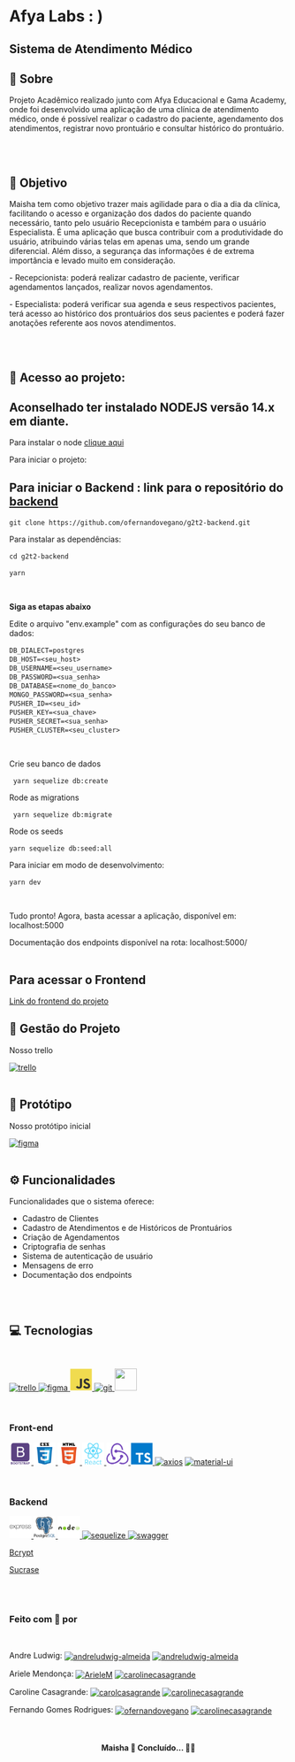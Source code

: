 # Afya Labs : )
## Sistema de Atendimento Médico 

## 📑 Sobre
<p>Projeto Acadêmico realizado junto com Afya Educacional e Gama Academy, onde foi desenvolvido uma aplicação de uma clínica de atendimento médico, onde é possível realizar o cadastro do paciente, agendamento dos atendimentos, registrar novo prontuário e consultar histórico do prontuário. </p>

</br>
</br>

## 🎯 Objetivo
 <p> Maisha tem como objetivo trazer mais agilidade para o dia a dia da clínica, facilitando o acesso e organização dos dados do paciente quando necessário, tanto pelo usuário Recepcionista e também para o usuário Especialista. É uma aplicação que busca contribuir com a produtividade do usuário, atribuindo várias telas em apenas uma, sendo um grande diferencial. Além disso, a segurança das informações é de extrema importância e levado muito em consideração. 
 </p>
 <p>
 - Recepcionista: poderá realizar cadastro de paciente, verificar agendamentos lançados, realizar novos agendamentos.
 </p>
 <p>
 - Especialista: poderá verificar sua agenda e seus respectivos pacientes, terá acesso ao histórico dos prontuários dos seus pacientes e poderá fazer anotações referente aos novos atendimentos.
 </p>

</br>
</br>

## 🚀 Acesso ao projeto:

## Aconselhado ter instalado NODEJS versão 14.x em diante.

Para instalar o node [clique aqui](https://nodejs.org/en/)
</br>

Para iniciar o projeto:

## Para iniciar o Backend : link para o repositório do [backend](https://github.com/ofernandovegano/g2t2-backend)

```
git clone https://github.com/ofernandovegano/g2t2-backend.git
```

Para instalar as dependências:

```
cd g2t2-backend 
```

```
yarn 
```
</br>

**Siga as etapas abaixo**

Edite o arquivo "env.example" com as configurações do seu banco de dados:

```
DB_DIALECT=postgres
DB_HOST=<seu_host>
DB_USERNAME=<seu_username>
DB_PASSWORD=<sua_senha>
DB_DATABASE=<nome_do_banco>
MONGO_PASSWORD=<sua_senha>
PUSHER_ID=<seu_id>
PUSHER_KEY=<sua_chave>
PUSHER_SECRET=<sua_senha>
PUSHER_CLUSTER=<seu_cluster>
```
</br>

Crie seu banco de dados

```
 yarn sequelize db:create
```

Rode as migrations

```
 yarn sequelize db:migrate
```
Rode os seeds

```
yarn sequelize db:seed:all
```

Para iniciar em modo de desenvolvimento:

```
yarn dev
```

</br>

Tudo pronto! Agora, basta acessar a aplicação, disponível em:
localhost:5000

Documentação dos endpoints disponível na rota:
localhost:5000/
</br>
</br>
## Para acessar o Frontend

[Link do frontend do projeto](http://g2t2-front.herokuapp.com/specialist/appointment)

## 📅 Gestão do Projeto
<p align="left">Nosso trello</p>
<a href="https://trello.com/b/TVbFVJJj/grupo2-afya" target="_blank"> <img src="https://image.flaticon.com/icons/png/512/174/174874.png" alt="trello" width="30" height="30"/> </a> 

</br>
</br>

## 🎨 Protótipo
<p align="left">Nosso protótipo inicial</p>
<a href="https://www.figma.com/file/gL6xbMilgPsOVZ668WQ7lH/DesafioGama%26Afya?node-id=0%3A1" target="_blank"> <img src="https://www.vectorlogo.zone/logos/figma/figma-icon.svg" alt="figma" width="40" height="40"/> </a> 

</br>
</br>

## ⚙️ Funcionalidades
Funcionalidades que o sistema oferece:
- Cadastro de Clientes
- Cadastro de Atendimentos e de Históricos de Prontuários
- Criação de Agendamentos
- Criptografia de senhas
- Sistema de autenticação de usuário
- Mensagens de erro 
- Documentação dos endpoints

</br>
</br>

## 💻 Tecnologias
</br>
<p align="left">
<a href="https://trello.com/pt-BR" target="_blank"> <img src="https://image.flaticon.com/icons/png/512/174/174874.png" alt="trello" width="30" height="30"/> </a> 
<a href="https://www.figma.com/" target="_blank"> <img src="https://www.vectorlogo.zone/logos/figma/figma-icon.svg" alt="figma" width="40" height="40"/> </a> 
<a href="https://developer.mozilla.org/en-US/docs/Web/JavaScript" target="_blank"> <img src="https://raw.githubusercontent.com/devicons/devicon/master/icons/javascript/javascript-original.svg" alt="javascript" width="40" height="40"/> </a> 
<a href="https://git-scm.com/" target="_blank"> <img src="https://www.vectorlogo.zone/logos/git-scm/git-scm-icon.svg" alt="git" width="40" height="40"/> </a> 
<a href="https://jwt.io/" target="_blank"> <img src="https://cdnlogo.com/logos/j/20/jwt.svg" alt="" width="40" height="40"/> </a> 
</p>

</br>

### Front-end
<p align="left"> 
<a href="https://getbootstrap.com" target="_blank"> <img src="https://raw.githubusercontent.com/devicons/devicon/master/icons/bootstrap/bootstrap-plain-wordmark.svg" alt="bootstrap" width="40" height="40"/> </a> 
<a href="https://www.w3schools.com/css/" target="_blank"> <img src="https://raw.githubusercontent.com/devicons/devicon/master/icons/css3/css3-original-wordmark.svg" alt="css3" width="40" height="40"/> </a> 
<a href="https://www.w3.org/html/" target="_blank"> <img src="https://raw.githubusercontent.com/devicons/devicon/master/icons/html5/html5-original-wordmark.svg" alt="html5" width="40" height="40"/> </a> 
<a href="https://reactjs.org/" target="_blank"> <img src="https://raw.githubusercontent.com/devicons/devicon/master/icons/react/react-original-wordmark.svg" alt="react" width="40" height="40"/> </a> 
<a href="https://redux.js.org" target="_blank"> <img src="https://raw.githubusercontent.com/devicons/devicon/master/icons/redux/redux-original.svg" alt="redux" width="40" height="40"/> </a>
<a href="https://www.typescriptlang.org/" target="_blank"> <img src="https://raw.githubusercontent.com/devicons/devicon/master/icons/typescript/typescript-original.svg" alt="typescript" width="40" height="40"/> </a>
<a href="https://axios-http.com/docs/intro" target="_blank"> <img src="https://cdn.icon-icons.com/icons2/2699/PNG/512/axios_logo_icon_168545.png" alt="axios" width="40" height="40"/></a> 
<a href="https://material-ui.com/pt/" target="_blank"> <img src="https://cdn.icon-icons.com/icons2/2248/PNG/512/material_ui_icon_137419.png" alt="material-ui" width="45" height="45"/></a> 
</p>

</br>

### Backend

<p align="left">
<a href="https://expressjs.com" target="_blank"> <img src="https://raw.githubusercontent.com/devicons/devicon/master/icons/express/express-original-wordmark.svg" alt="express" width="40" height="40"/> 
<a href="https://www.postgresql.org" target="_blank"> <img src="https://raw.githubusercontent.com/devicons/devicon/master/icons/postgresql/postgresql-original-wordmark.svg" alt="postgresql" width="40" height="40"/> </a> 
<a href="https://nodejs.org" target="_blank"> <img src="https://raw.githubusercontent.com/devicons/devicon/master/icons/nodejs/nodejs-original-wordmark.svg" alt="nodejs" width="40" height="40"/> </a>
<a href="http://sequelize.org/" target="_blank"> <img src="https://cdn.icon-icons.com/icons2/2415/PNG/512/sequelize_original_logo_icon_146348.png" alt="sequelize" width="40" height="40"/> </a> 
<a href="https://swagger.io/" target="_blank"> <img src="https://cdn.icon-icons.com/icons2/2107/PNG/512/file_type_swagger_icon_130134.png" alt="swagger" width="40" height="40"/></a> 
<p><a href="" target="_blank"> Bcrypt </a></p> 
<p><a href="" target="_blank"> Sucrase </a></p>
</p>

</br>
</br>

<h3 align="left">
Feito com 💜 por 
</h3>
</br>
<p align="left"> Andre Ludwig:
<a href="https://github.com/andreludwig" target="blank"><img align="center" src="https://image.flaticon.com/icons/png/512/733/733609.png" alt="andreludwig-almeida" height="25" width="25" /></a>
<a href="www.linkedin.com/in/andreludwig-almeida" target="blank"><img align="center" src="https://raw.githubusercontent.com/rahuldkjain/github-profile-readme-generator/master/src/images/icons/Social/linked-in-alt.svg" alt="andreludwig-almeida" height="25" width="25" /></a>
</p>

<p align="left"> Ariele Mendonça:
<a href="https://github.com/ArieleM" target="blank"><img align="center" src="https://image.flaticon.com/icons/png/512/733/733609.png" alt="ArieleM" height="25" width="25" /></a>
<a href="https://www.linkedin.com/in/pereiramendonca" target="blank"><img align="center" src="https://raw.githubusercontent.com/rahuldkjain/github-profile-readme-generator/master/src/images/icons/Social/linked-in-alt.svg" alt="carolinecasagrande" height="30" width="40" /></a> 
</p>
<p align="left">Caroline Casagrande:
<a href="https://github.com/carolcasagrande" target="blank"><img align="center" src="https://image.flaticon.com/icons/png/512/733/733609.png" alt="carolcasagrande" height="25" width="25" /></a>
<a href="https://linkedin.com/in/carolinecasagrande" target="blank"><img align="center" src="https://raw.githubusercontent.com/rahuldkjain/github-profile-readme-generator/master/src/images/icons/Social/linked-in-alt.svg" alt="carolinecasagrande" height="30" width="40" /></a> 
</p>
<p align="left"> Fernando Gomes Rodrigues:
<a href="https://github.com/ofernandovegano" target="blank"><img align="center" src="https://image.flaticon.com/icons/png/512/733/733609.png" alt="ofernandovegano" height="25" width="25" /></a>
<a href="https://www.linkedin.com/in/fernandogomesrodrigues/" target="blank"><img align="center" src="https://raw.githubusercontent.com/rahuldkjain/github-profile-readme-generator/master/src/images/icons/Social/linked-in-alt.svg" alt="carolinecasagrande" height="30" width="40" /></a> 
</p>

</br>

<h4 align="center"> 
	 Maisha 🚀 Concluído... 💚💗
</h4>
